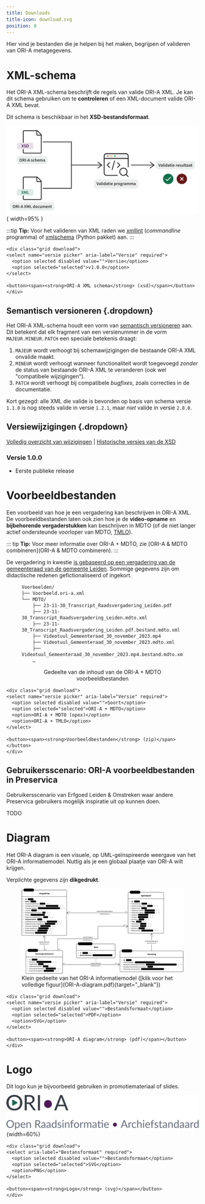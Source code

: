 ```yaml
---
title: Downloads
title-icon: download.svg
position: 8
---
```


Hier vind je bestanden die je helpen bij het maken, begrijpen of valideren van ORI-A metagegevens.

# XML-schema

<!-- ::: tip -->
<!-- **Tip:**  Technische feedback of vragen over de XSD kun je achterlaten op [Github](https://github.com/regionaal-archief-rivierenland/ORI-A-XSD/issues). -->
<!-- ::: -->

Het ORI-A XML-schema beschrijft de regels van valide ORI-A XML. Je kan dit schema gebruiken om te **controleren** of een XML-document valide ORI-A XML bevat.

Dit schema is beschikbaar in het **XSD-bestandsformaat**.

![Valideren van ORI-A XML](validatie.svg){ width=95% }


:::tip
**Tip:** Voor het valideren van XML raden we [xmllint](https://en.wikipedia.org/wiki/Libxml2) (_commandline_ programma) of [xmlschema](https://github.com/sissaschool/xmlschema) (Python pakket) aan.
:::

``` {=html}
<div class="grid download">
<select name="versie picker" aria-label="Versie" required">
  <option selected disabled value="">Versie</option>
  <option selected="selected">v1.0.0</option>
</select>

<button><span><strong>ORI-A XML schema</strong> (xsd)</span></button>
</div>
```

## Semantisch versioneren {.dropdown}

Het ORI-A XML-schema houdt een vorm van [semantisch versioneren](https://semver.org/lang/nl/) aan. Dit betekent dat elk fragment van een versienummer in de vorm `MAJEUR.MINEUR.PATCH` een speciale betekenis draagt:

1. `MAJEUR` wordt verhoogt bij schemawijzigingen die bestaande ORI-A XML onvalide maakt.
2. `MINEUR` wordt verhoogt wanneer functionaliteit wordt toegevoegd _zonder_ de status van bestaande ORI-A XML te veranderen (ook wel "compatibele wijzigingen").
3. `PATCH` wordt verhoogt bij compatibele _bugfixes_, zoals correcties in de documentatie.

Kort gezegd: alle XML die valide is bevonden op basis van schema versie `1.1.0` is nog steeds valide in versie `1.2.1`, maar _niet_ valide in versie `2.0.0`.

## Versiewijzigingen {.dropdown}

[Volledig overzicht van wijzigingen](https://github.com/Regionaal-Archief-Rivierenland/ORI-A-XSD/commits/main/) | [Historische versies van de XSD](https://github.com/Regionaal-Archief-Rivierenland/ORI-A-XSD/releases)

###  Versie 1.0.0

* Eerste publieke release

# Voorbeeldbestanden

Een voorbeeld van hoe je een vergadering kan beschrijven in ORI-A XML. De voorbeeldbestanden laten ook zien hoe je de **video-opname** en **bijbehorende vergaderstukken** kan beschrijven in MDTO (of de niet langer actief ondersteunde voorloper van MDTO, [TMLO](https://www.nationaalarchief.nl/archiveren/kennisbank/tmlo)).

::: tip
**Tip:** Voor meer informatie over ORI-A + MDTO, zie [ORI-A & MDTO combineren](ORI-A & MDTO combineren).
:::

De vergadering in kwestie [is gebaseerd op een vergadering van de gemeenteraad van de gemeente Leiden](https://leiden.parlaeus.nl/app/public/agenda/8028228820022a0a0282a0a8814c778c/vod). Sommige gegevens zijn om didactische redenen gefictionaliseerd of ingekort.


<figure style="text-align: left">

```
Voorbeelden/
├── Voorbeeld.ori-a.xml
└── MDTO/
    ├── 23-11-30_Transcript_Raadsvergadering_Leiden.pdf
    ├── 23-11-30_Transcript_Raadsvergadering_Leiden.mdto.xml
    ├── 23-11-30_Transcript_Raadsvergadering_Leiden.pdf.bestand.mdto.xml
    ├── Videotuul_Gemeenteraad_30_november_2023.mp4
    ├── Videotuul_Gemeenteraad_30_november_2023.mdto.xml
    ├── Videotuul_Gemeenteraad_30_november_2023.mp4.bestand.mdto.xml
    …
```

<figcaption style="text-align: center">Gedeelte van de inhoud van de ORI-A + MDTO voorbeeldbestanden</figcaption>
</figure>

``` {=html}
<div class="grid download">
<select name="versie picker" aria-label="Versie" required">
  <option selected disabled value="">Soort</option>
  <option selected="selected">ORI-A + MDTO</option>
  <option>ORI-A + MDTO (opex)</option>
  <option>ORI-A + TMLO</option>
</select>

<button><span><strong>Voorbeeldbestanden</strong> (zip)</span></button>
</div>
```

## Gebruikersscenario: ORI-A voorbeeldbestanden in Preservica

Gebruikersscenario van Erfgoed Leiden & Omstreken waar andere Preservica gebruikers mogelijk inspiratie uit op kunnen doen.

TODO

# Diagram

Het ORI-A diagram is een visuele, op UML-geïnspireerde weergave van het ORI-A informatiemodel. Nuttig als je een globaal plaatje van ORI-A wilt krijgen.

Verplichte gegevens zijn **dikgedrukt**.

<figure class="largefigure">
    <a href="ORI-A-diagram.pdf" target="_blank">
        <img alt="Klein gedeelte van het ORI-A informatiemodel" class="largefigure" src="klein.svg">
    </a>
    <figcaption>
    Klein gedeelte van het ORI-A informatiemodel ([klik voor het volledige figuur](ORI-A-diagram.pdf){target="_blank"})
    </figcaption>
    </figure>

``` {=html}
<div class="grid download">
<select name="versie picker" aria-label="Versie" required">
  <option selected disabled value="">Bestandsformaat</option>
  <option selected="selected">PDF</option>
  <option>SVG</option>
</select>

<button><span><strong>ORI-A diagram</strong> (pdf)</span></button>
</div>
```

# Logo

Dit logo kun je bijvoorbeeld gebruiken in promotiemateriaal of slides.

![ ](logo.svg){width=60%}

``` {=html}
<div class="grid download">
<select aria-label="Bestansformaat" required">
  <option selected disabled value="">Bestandsformaat</option>
  <option selected="selected">SVG</option>
  <option>PNG</option>
</select>

<button><span><strong>Logo</strong> (svg)</span></button>
</div>
```
